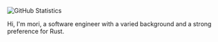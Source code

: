 ![GitHub Statistics](https://github-readme-stats.vercel.app/api?username=elusivemori&theme=ayu-mirage&show_icons=true&hide_border=true&count_private=true&include_all_commits=true&hide_rank=true)

Hi, I'm mori, a software engineer with a varied background and a strong preference for Rust.